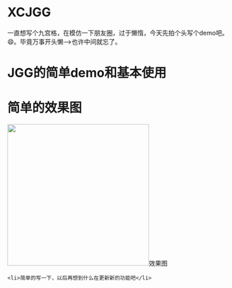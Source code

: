 # XCJGG

一直想写个九宫格，在模仿一下朋友圈，过于懒惰，今天先拍个头写个demo吧。😄。毕竟万事开头懒-->也许中间就忘了。

<h1>JGG的简单demo和基本使用</h1>

<h1>简单的效果图</h1>
<img src = "http://upload-images.jianshu.io/upload_images/2018474-ae7e255d725fa365.gif?imageMogr2/auto-orient/strip" width="320" >效果图</img>
 


    <li>简单的写一下，以后再想到什么在更新新的功能吧</li>

